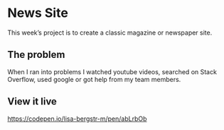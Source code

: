 # News Site

This week’s project is to create a classic magazine or newspaper site.

## The problem

When I ran into problems I watched youtube videos, searched on Stack Overflow, used google or got help from my team members.

## View it live
https://codepen.io/lisa-bergstr-m/pen/abLrbOb

